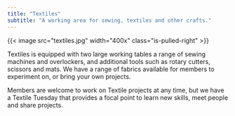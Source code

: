 ```yaml
---
title: "Textiles"
subtitle: "A working area for sewing, textiles and other crafts."
---
```


{{< image src="textiles.jpg" width="400x" class="is-pulled-right" >}}

Textiles is equipped with two large working tables a range of sewing 
machines and overlockers, and additional tools such as rotary cutters, 
scissors and mats.  We have a range of fabrics available for members to 
experiment on, or bring your own projects.

Members are welcome to work on Textile projects at any time, but we have 
a Textile Tuesday that provides a focal point to learn new skills, meet 
people and share projects.
